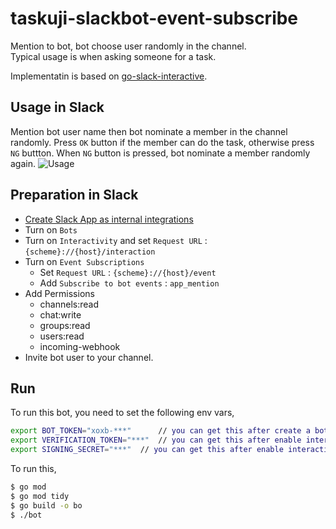 # taskuji-slackbot-event-subscribe
Mention to bot, bot choose user randomly in the channel.  
Typical usage is when asking someone for a task.  

Implementatin is based on [go-slack-interactive](https://github.com/tcnksm/go-slack-interactive).

## Usage in Slack
Mention bot user name then bot nominate a member in the channel randomly.
Press `OK` button if the member can do the task, otherwise press `NG` buttton.
When `NG` button is pressed, bot nominate a member randomly again.
![Usage](demo.gif)

## Preparation in Slack
-  [Create Slack App as internal integrations](https://api.slack.com/internal-integrations)
-  Turn on `Bots`
-  Turn on `Interactivity` and set `Request URL` : `{scheme}://{host}/interaction` 
-  Turn on `Event Subscriptions`
    - Set `Request URL` : `{scheme}://{host}/event` 
    - Add `Subscribe to bot events` : `app_mention` 
-  Add Permissions
    - channels:read
    - chat:write
    - groups:read
    - users:read
    - incoming-webhook
-  Invite bot user to your channel.

## Run
To run this bot, you need to set the following env vars,

```bash
export BOT_TOKEN="xoxb-***"      // you can get this after create a bot user (via slack app management console)
export VERIFICATION_TOKEN="***"  // you can get this after enable interactive message (via slack app management console)
export SIGNING_SECRET="***"  // you can get this after enable interactive message (via slack app management console)
```

To run this, 

```bash
$ go mod
$ go mod tidy
$ go build -o bo
$ ./bot
```
